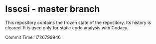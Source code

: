# lsscsi - master branch

This repository contains the frozen state of the repository.
Its history is cleared. It is used only for static code
analysis with Codacy.

Commit Time: 1726799946